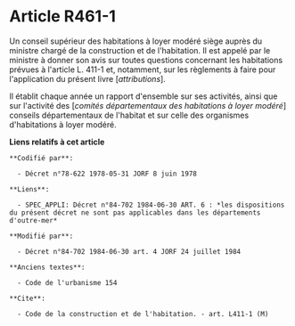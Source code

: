# Article R461-1

Un conseil supérieur des habitations à loyer modéré siège auprès du ministre chargé de la construction et de l'habitation. Il
est appelé par le ministre à donner son avis sur toutes questions concernant les habitations prévues à l'article L. 411-1 et,
notamment, sur les règlements à faire pour l'application du présent livre [*attributions*].

Il établit chaque année un rapport d'ensemble sur ses activités, ainsi que sur l'activité des [*comités départementaux des
habitations à loyer modéré*] conseils départementaux de l'habitat et sur celle des organismes d'habitations à loyer modéré.

**Liens relatifs à cet article**

	**Codifié par**:

	  - Décret n°78-622 1978-05-31 JORF 8 juin 1978

	**Liens**:

	  - SPEC_APPLI: Décret n°84-702 1984-06-30 ART. 6 : *les dispositions du présent décret ne sont pas applicables dans les départements d'outre-mer*

	**Modifié par**:

	  - Décret n°84-702 1984-06-30 art. 4 JORF 24 juillet 1984

	**Anciens textes**:

	  - Code de l'urbanisme 154

	**Cite**:

	  - Code de la construction et de l'habitation. - art. L411-1 (M)
